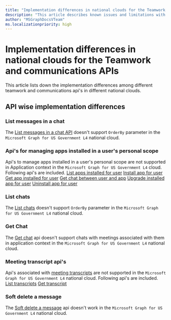 ```yaml
---
title: "Implementation differences in national clouds for the Teamwork and communications API"
description: "This article describes known issues and limitations with Microsoft Graph and provides workarounds when possible."
author: "MSGraphDocsVTeam"
ms.localizationpriority: high
---
```


# Implementation differences in national clouds for the Teamwork and communications APIs

This article lists down the implementation differences among different teamwork and communications api's in different national clouds.

## API wise implementation differences


### List messages in a chat

The [List messages in a chat API](../api-reference/v1.0/api/chat-list-messages.md) doesn't support `OrderBy` parameter in the `Microsoft Graph for US Government L4` national cloud.

### Api's for managing apps installed in a user's personal scope

Api's to manage apps installed in a user's personal scope are not supported in Application context in the `Microsoft Graph for US Government L4` cloud.
Following api's are included.
[List apps installed for user](../api-reference/v1.0/api/userteamwork-list-installedapps.md) 
[Install app for user](../api-reference/v1.0/api/userteamwork-post-installedapps.md) 
[Get app installed for user](../api-reference/v1.0/api/userteamwork-get-installedapps.md) 
[Get chat between user and app](../api-reference/v1.0/api/userscopeteamsappinstallation-get-chat.md) 
[Upgrade installed app for user](../api-reference/v1.0/api/userteamwork-teamsappinstallation-upgrade.md) 
[Uninstall app for user](../api-reference/v1.0/api/userteamwork-delete-installedapps.md) 

### List chats
The [List chats](../api-reference/v1.0/api/chat-list.md) doesn't support `OrderBy` parameter in the `Microsoft Graph for US Government L4` national cloud.

### Get Chat
The [Get chat](../api-reference/v1.0/api/chat-get.md) api doesn't support chats with meetings associated with them in application context in the `Microsoft Graph for US Government L4` national cloud.

### Meeting transcript api's
Api's associated with [meeting transcripts](../api/resources/calltranscript.md) are not supported in the `Microsoft Graph for US Government L4` national cloud.
Following api's are included.
[List transcripts](../api-reference/beta/api/onlinemeeting-list-transcripts.md) 
[Get transcript](../api-reference/beta/api/calltranscript-get.md) 

### Soft delete a message

The [Soft delete a message](../api-reference/beta/api/chatmessage-softdelete.md) api doesn't work in the `Microsoft Graph for US Government L4` national cloud.